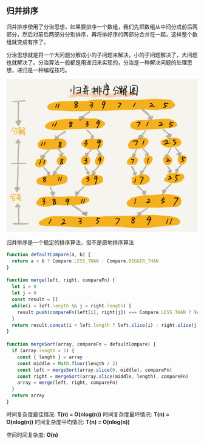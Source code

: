 ## 归并排序

归并排序使用了分治思想，如果要排序一个数组，我们先把数组从中间分成前后两部分，然后对前后两部分分别排序，再将排好序的两部分合并在一起，这样整个数组就变成有序了。

分治思想就是将一个大问题分解成小的子问题来解决，小的子问题解决了，大问题也就解决了。分治算法一般都是用递归来实现的，分治是一种解决问题的处理思想，递归是一种编程技巧。

![](./images/db7f892d3355ef74da9cd64aa926dc2b.jpg)

归并排序是一个稳定的排序算法，但不是原地排序算法

```js
function defaultCompare(a, b) {
  return a < b ? Compare.LESS_THAN : Compare.BIGGER_THAN
}

function merge(left, right, compareFn) {
  let i = 0
  let j = 0
  const result = []
  while(i < left.length && j < right.length) {
    result.push(compareFn(left[i], right[j]) === Compare.LESS_THAN ? left[i++] : right[j++])
  }
  return result.concat(i < left.length ? left.slice(i) : right.slice(j))
}

function mergeSort(array, compareFn = defaultCompare) {
  if (array.length > 1) {
    const { length } = array
    const middle = Math.floor(length / 2)
    const left = mergeSort(array.slice(0, middle), compareFn)
    const right = mergeSort(array.slice(middle, length), compareFn)
    array = merge(left, right, compareFn)
  }
  return array
}
```

时间复杂度最佳情况: **T(n) = O(nlog(n))**
时间复杂度最坏情况: **T(n) = O(nlog(n))**
时间复杂度平均情况: **T(n) = O(nlog(n))**

空间时间复杂度: **O(n)**